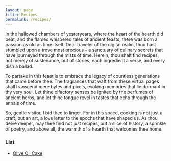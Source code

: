 ```yaml
---
layout: page
title: Recipes
permalink: /recipes/
---
```


In the hallowed chambers of yesteryears, where the heart of the hearth did beat, and the flames whispered tales of ancient feasts, there was born a passion as old as time itself. Dear traveler of the digital realm, thou hast stumbled upon a trove most precious – a sanctuary of culinary secrets that have journeyed through the mists of time. Herein, thou shalt find recipes, not merely of sustenance, but of stories; each ingredient a verse, and every dish a ballad.

To partake in this feast is to embrace the legacy of countless generations that came before thee. The fragrances that waft from these virtual pages shall transcend mere bytes and pixels, evoking memories that lie dormant in thy very soul. Let thine olfactory senses be ignited by the perfumes of ancient herbs, and let thine tongue revel in tastes that echo through the annals of time.

So, gentle visitor, I bid thee to linger. For in this space, cooking is not just a craft, but an art, a love letter to the epochs that have shaped us. As thou delve deeper, may thee find not just recipes, but a slice of history, a sprinkle of poetry, and above all, the warmth of a hearth that welcomes thee home.

### List

* [Olive Oil Cake](/recipes/posts/olive-oil-cake)